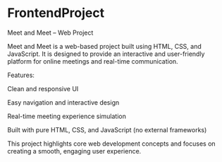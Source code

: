 # FrontendProject
Meet and Meet – Web Project

Meet and Meet is a web-based project built using HTML, CSS, and JavaScript.
It is designed to provide an interactive and user-friendly platform for online meetings and real-time communication.

Features:

Clean and responsive UI

Easy navigation and interactive design

Real-time meeting experience simulation

Built with pure HTML, CSS, and JavaScript (no external frameworks)

This project highlights core web development concepts and focuses on creating a smooth, engaging user experience.



